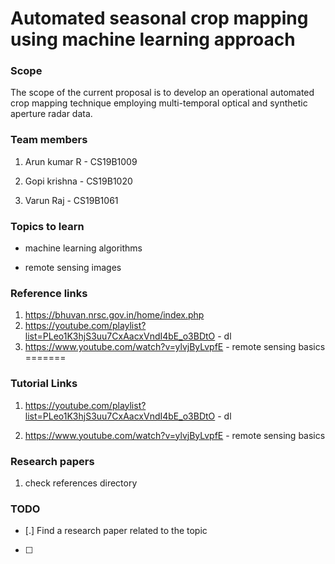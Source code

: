 # Automated seasonal crop mapping using machine learning approach

### Scope

The scope of the current proposal is to develop an operational automated crop mapping technique employing multi-temporal optical and synthetic aperture radar data.

### Team members

1. Arun kumar R - CS19B1009

2. Gopi krishna - CS19B1020

3. Varun Raj - CS19B1061

### Topics to learn

- machine learning algorithms

- remote sensing images

### Reference links
1. https://bhuvan.nrsc.gov.in/home/index.php
2. https://youtube.com/playlist?list=PLeo1K3hjS3uu7CxAacxVndI4bE_o3BDtO - dl
3. https://www.youtube.com/watch?v=ylvjByLvpfE - remote sensing basics
=======
### Tutorial Links

1. https://youtube.com/playlist?list=PLeo1K3hjS3uu7CxAacxVndI4bE_o3BDtO - dl

2. https://www.youtube.com/watch?v=ylvjByLvpfE - remote sensing basics


### Research papers

1. check references directory

### TODO

- [.] Find a research paper related to the topic

- [ ] 
